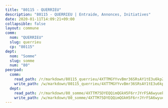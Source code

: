 ```yaml
---
title: "80115 - QUERRIEU"
description: "80115 - QUERRIEU | Entraide, Annonces, Initiatives"
date: 2020-01-11T14:09:21+09:00
collapsible: false
layout: commune
comm:
  nom: "QUERRIEU"
  slug: querrieu
  cp: "80115"
dept:
  nom: "Somme"
  slug: somme
  num: "80"
peerpad:
  comm:
    read_path: /r/markdown/80115_querrieu/4XTTMGYYvvBmr36SRsAY1tE3u6kpZjj7EkYSy34AWU1WWyALE
    write_path: /w/markdown/80115_querrieu/4XTTMGYYvvBmr36SRsAY1tE3u6kpZjj7EkYSy34AWU1WWyALE-K3TgTv6gj5GztijcYUppLAsABm7Ega8wCiwNMcZyL6UME4akz7WFFMDUWuwDbA5HegAekLi4DcV2fQrUeZysubSBcg1xyiWTc9GChUTz8pDCkVpihZACfn6mH5knfquAoAr1ewCJ
  dept:
    read_path: /r/markdown/80_somme/4XTTM75DYEQQimQGkH5F6rrJYrFSA6wyuekdgioEx7v45YjSw
    write_path: /w/markdown/80_somme/4XTTM75DYEQQimQGkH5F6rrJYrFSA6wyuekdgioEx7v45YjSw-K3TgTuB1DbUNHuFo9Fhh6JTUriPx8E5izGkmw9RSNTjUtMFPoZhqqp87szE8th3EytWSHGdhUuQUPjam8aJZh1SdH8pL3ibgUbMdNhU17kjAmSa49LMB2GjXvVwDVurE8mgce3XM
---
```


